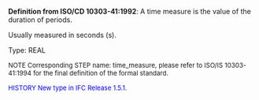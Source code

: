 ﻿**Definition from ISO/CD 10303-41:1992**: A time measure is the value of the duration of periods.

Usually measured in seconds (s).

Type: REAL

> <font size="-1">
  NOTE Corresponding STEP name: time_measure, please refer to ISO/IS 10303-41:1994
  for the final definition of the formal standard.
</font>

> <font size="-1" color="#0000FF">
  HISTORY New type in IFC Release 1.5.1.
</font>
